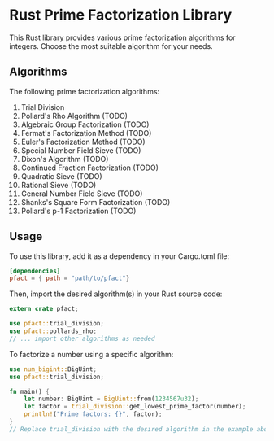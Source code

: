 # Rust Prime Factorization Library

This Rust library provides various prime factorization algorithms for integers. Choose the most suitable algorithm for your needs.

## Algorithms
The following prime factorization algorithms:

1. Trial Division
2. Pollard's Rho Algorithm (TODO)
3. Algebraic Group Factorization (TODO)
4. Fermat's Factorization Method (TODO)
5. Euler's Factorization Method (TODO)
6. Special Number Field Sieve (TODO)
7. Dixon's Algorithm (TODO)
8. Continued Fraction Factorization (TODO)
9. Quadratic Sieve (TODO)
10. Rational Sieve (TODO)
11. General Number Field Sieve (TODO)
12. Shanks's Square Form Factorization (TODO)
13. Pollard's p-1 Factorization (TODO)

## Usage

To use this library, add it as a dependency in your Cargo.toml file:
``` toml
[dependencies]
pfact = { path = "path/to/pfact"}
```

Then, import the desired algorithm(s) in your Rust source code:

```rust
extern crate pfact;

use pfact::trial_division;
use pfact::pollards_rho;
// ... import other algorithms as needed
```

To factorize a number using a specific algorithm:

```rust
use num_bigint::BigUint;
use pfact::trial_division;

fn main() {
    let number: BigUint = BigUint::from(1234567u32);
    let factor = trial_division::get_lowest_prime_factor(number);
    println!("Prime factors: {}", factor);
}
// Replace trial_division with the desired algorithm in the example above.
```
